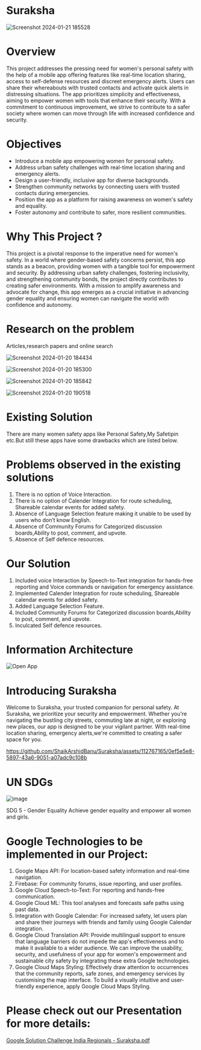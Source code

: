 # Suraksha
 
![Screenshot 2024-01-21 185528](https://github.com/ShaikArshidBanu/Suraksha/assets/112767165/94738685-eb7e-4a42-8a63-314026e2667f)

# Overview 
This project addresses the pressing need for women's personal safety with the help of a mobile app offering features like real-time location sharing, access to self-defense resources and discreet emergency alerts. Users can share their whereabouts with trusted contacts and activate quick alerts in distressing situations. The app prioritizes simplicity and effectiveness, aiming to empower women with tools that enhance their security.  With a commitment to continuous improvement, we strive to contribute to a safer society where women can move through life with increased confidence and security.
# Objectives 
- Introduce a mobile app empowering women for personal safety.  
- Address urban safety challenges with real-time location sharing and emergency alerts.  
- Design a user-friendly, inclusive app for diverse backgrounds.  
- Strengthen community networks by connecting users with trusted contacts during emergencies.  
- Position the app as a platform for raising awareness on women's safety and equality.  
- Foster autonomy and contribute to safer, more resilient communities.
# Why This Project ?
This project is a pivotal response to the imperative need for women's safety. In a world where gender-based safety concerns persist, this app stands as a beacon, providing women with a tangible tool for empowerment and security. By addressing urban safety challenges, fostering inclusivity, and strengthening community bonds, the project directly contributes to creating safer environments. With a mission to amplify awareness and advocate for change, this app emerges as a crucial initiative in advancing gender equality and ensuring women can navigate the world with confidence and autonomy.
# Research on the problem
Articles,research papers and online search

![Screenshot 2024-01-20 184434](https://github.com/ShaikArshidBanu/Suraksha/assets/112767165/821e6ac3-bd7d-4874-9f59-e339d4628b16)

![Screenshot 2024-01-20 185300](https://github.com/ShaikArshidBanu/Suraksha/assets/112767165/e300f235-5f09-427e-8003-71c25682cb75)

![Screenshot 2024-01-20 185842](https://github.com/ShaikArshidBanu/Suraksha/assets/112767165/f87df10e-d5a0-46cc-8694-ad93a54bd154)

![Screenshot 2024-01-20 190518](https://github.com/ShaikArshidBanu/Suraksha/assets/112767165/3e54ae6e-d228-4bbd-9dd7-fdf6d3060da0)

# Existing Solution
There are many women safety apps like Personal Safety,My Safetipin etc.But still these apps have some drawbacks which are listed below.

# Problems observed in the existing solutions
1. There is no option of Voice Interaction.
2. There is no option of Calender Integration for route scheduling, Shareable calendar events for added safety.
3. Absence of Language Selection feature making it unable to be used by users who don’t know English.
4. Absence of Community Forums for Categorized discussion boards,Ability to post, comment, and upvote.
5. Absence of Self defence resources.

# Our Solution 
1. Included voice Interaction by Speech-to-Text integration for hands-free reporting and Voice  commands or navigation for emergency assistance.
2. Implemented Calender Integration for route scheduling, Shareable calendar events for added safety.
3. Added Language Selection Feature.
4. Included Community Forums for Categorized discussion boards,Ability to post, comment, and upvote.
5. Inculcated Self defence resources.
 # Information Architecture
![Open App](https://github.com/ShaikArshidBanu/Suraksha/assets/112767165/8646cba0-be3f-40c4-a807-cf0ff28d85c5)

# Introducing Suraksha

Welcome to Suraksha, your trusted companion for personal safety. At Suraksha, we prioritize your security and empowerment. Whether you're navigating the bustling city streets, commuting late at night, or exploring new places, our app is designed to be your vigilant partner. With real-time location sharing, emergency alerts,we're committed to creating a safer space for you.  

https://github.com/ShaikArshidBanu/Suraksha/assets/112767165/0ef5e5e8-5897-43a6-9051-a07adc9c108b

# UN SDGs
![image](https://github.com/ShaikArshidBanu/Suraksha/assets/107802389/790bbd31-11e0-4a50-b614-c2daac5dd83c)

SDG 5 - Gender Equality
Achieve gender equality and empower all women and girls.

# Google Technologies to be implemented in our Project:
1. Google Maps API: For location-based safety information and real-time navigation.
2. Firebase: For community forums, issue reporting, and user profiles.
3. Google Cloud Speech-to-Text: For reporting and hands-free communication.
4. Google Cloud ML: This tool analyses and forecasts safe paths using past data.
5. Integration with Google Calendar: For increased safety, let users plan and share their journeys with friends and family using Google Calendar integration.
6. Google Cloud Translation API: Provide multilingual support to ensure that language barriers do not impede the app's effectiveness and to make it available to a wider audience. We can improve the usability, security, and usefulness of your app for women's empowerment and sustainable city safety by integrating these extra Google technologies.
7. Google Cloud Maps Styling: Effectively draw attention to occurrences that the community reports, safe zones, and emergency services by customising the map interface. To build a visually intuitive and user-friendly experience, apply Google Cloud Maps Styling.


# Please check out our Presentation for more details: 
[Google Solution Challenge  India Regionals - Suraksha.pdf](https://github.com/ShaikArshidBanu/Suraksha/files/14001613/Google.Solution.Challenge.India.Regionals.-.Suraksha.pdf)
